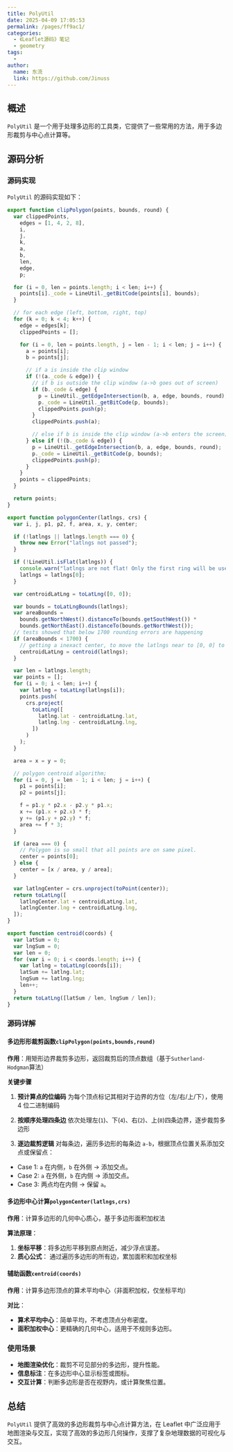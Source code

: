 ```yaml
---
title: PolyUtil
date: 2025-04-09 17:05:53
permalink: /pages/ff9ac1/
categories:
  - 《Leaflet源码》笔记
  - geometry
tags:
  -
author:
  name: 东流
  link: https://github.com/Jinuss
---
```


## 概述

`PolyUtil` 是一个用于处理多边形的工具类，它提供了一些常用的方法，用于多边形裁剪与中心点计算等。

## 源码分析

### 源码实现

`PolyUtil` 的源码实现如下：

```js
export function clipPolygon(points, bounds, round) {
  var clippedPoints,
    edges = [1, 4, 2, 8],
    i,
    j,
    k,
    a,
    b,
    len,
    edge,
    p;

  for (i = 0, len = points.length; i < len; i++) {
    points[i]._code = LineUtil._getBitCode(points[i], bounds);
  }

  // for each edge (left, bottom, right, top)
  for (k = 0; k < 4; k++) {
    edge = edges[k];
    clippedPoints = [];

    for (i = 0, len = points.length, j = len - 1; i < len; j = i++) {
      a = points[i];
      b = points[j];

      // if a is inside the clip window
      if (!(a._code & edge)) {
        // if b is outside the clip window (a->b goes out of screen)
        if (b._code & edge) {
          p = LineUtil._getEdgeIntersection(b, a, edge, bounds, round);
          p._code = LineUtil._getBitCode(p, bounds);
          clippedPoints.push(p);
        }
        clippedPoints.push(a);

        // else if b is inside the clip window (a->b enters the screen)
      } else if (!(b._code & edge)) {
        p = LineUtil._getEdgeIntersection(b, a, edge, bounds, round);
        p._code = LineUtil._getBitCode(p, bounds);
        clippedPoints.push(p);
      }
    }
    points = clippedPoints;
  }

  return points;
}

export function polygonCenter(latlngs, crs) {
  var i, j, p1, p2, f, area, x, y, center;

  if (!latlngs || latlngs.length === 0) {
    throw new Error("latlngs not passed");
  }

  if (!LineUtil.isFlat(latlngs)) {
    console.warn("latlngs are not flat! Only the first ring will be used");
    latlngs = latlngs[0];
  }

  var centroidLatLng = toLatLng([0, 0]);

  var bounds = toLatLngBounds(latlngs);
  var areaBounds =
    bounds.getNorthWest().distanceTo(bounds.getSouthWest()) *
    bounds.getNorthEast().distanceTo(bounds.getNorthWest());
  // tests showed that below 1700 rounding errors are happening
  if (areaBounds < 1700) {
    // getting a inexact center, to move the latlngs near to [0, 0] to prevent rounding errors
    centroidLatLng = centroid(latlngs);
  }

  var len = latlngs.length;
  var points = [];
  for (i = 0; i < len; i++) {
    var latlng = toLatLng(latlngs[i]);
    points.push(
      crs.project(
        toLatLng([
          latlng.lat - centroidLatLng.lat,
          latlng.lng - centroidLatLng.lng,
        ])
      )
    );
  }

  area = x = y = 0;

  // polygon centroid algorithm;
  for (i = 0, j = len - 1; i < len; j = i++) {
    p1 = points[i];
    p2 = points[j];

    f = p1.y * p2.x - p2.y * p1.x;
    x += (p1.x + p2.x) * f;
    y += (p1.y + p2.y) * f;
    area += f * 3;
  }

  if (area === 0) {
    // Polygon is so small that all points are on same pixel.
    center = points[0];
  } else {
    center = [x / area, y / area];
  }

  var latlngCenter = crs.unproject(toPoint(center));
  return toLatLng([
    latlngCenter.lat + centroidLatLng.lat,
    latlngCenter.lng + centroidLatLng.lng,
  ]);
}

export function centroid(coords) {
  var latSum = 0;
  var lngSum = 0;
  var len = 0;
  for (var i = 0; i < coords.length; i++) {
    var latlng = toLatLng(coords[i]);
    latSum += latlng.lat;
    lngSum += latlng.lng;
    len++;
  }
  return toLatLng([latSum / len, lngSum / len]);
}
```

### 源码详解

#### 多边形形裁剪函数`clipPolygon(points,bounds,round)`

**作用**：用矩形边界裁剪多边形，返回裁剪后的顶点数组（基于`Sutherland-Hodgman`算法）

**关键步骤**

1. **预计算点的位编码**
   为每个顶点标记其相对于边界的方位（左/右/上/下），使用 4 位二进制编码

2. **按顺序处理四条边**
   依次处理左(`1`)、下(`4`)、右(`2`)、上(`8`)四条边界，逐步裁剪多边形

3. **逐边裁剪逻辑**
   对每条边，遍历多边形的每条边 `a-b`，根据顶点位置关系添加交点或保留点：

- ​Case 1​​: `a` 在内侧，`b` 在外侧 → 添加交点。
- Case 2​​: `a` 在外侧，`b` 在内侧 → 添加交点。
- Case 3​​: 两点均在内侧 → 保留 `a`。

#### 多边形中心计算`polygonCenter(latlngs,crs)`

**作用**：计算多边形的几何中心质心，基于多边形面积加权法

**算法原理**：

1. **坐标平移**：将多边形平移到原点附近，减少浮点误差。
2. **质心公式**：
   通过遍历多边形的所有边，累加面积和加权坐标

#### 辅助函数`centroid(coords)`

**作用**：计算多边形顶点的算术平均中心（非面积加权，仅坐标平均）

**对比**​​：
 - **算术平均中心**​​：简单平均，不考虑顶点分布密度。
 - **​面积加权中心​​**：更精确的几何中心，适用于不规则多边形。

### 使用场景​​
  - **地图渲染优化**​​：裁剪不可见部分的多边形，提升性能。
  - **信息标注​​**：在多边形中心显示标签或图标。
  - **交互计算**​​：判断多边形是否在视野内，或计算聚焦位置。

## 总结

`PolyUtil` 提供了高效的多边形裁剪与中心点计算方法，在 Leaflet 中广泛应用于地图渲染与交互，实现了高效的多边形几何操作，支撑了复杂地理数据的可视化与交互。